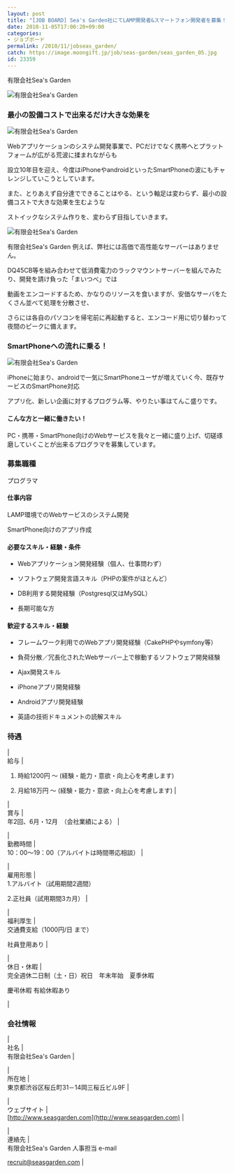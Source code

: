 ```yaml
---
layout: post
title: "[JOB BOARD] Sea's Garden社にてLAMP開発者&スマートフォン開発者を募集！"
date: 2010-11-05T17:00:20+09:00
categories:
- ジョブボード
permalink: /2010/11/jobseas_garden/
catch: https://image.moongift.jp/job/seas-garden/seas_garden_05.jpg
id: 23359
---
```

有限会社Sea's Garden

  
  

  
  
 ![有限会社Sea's Garden](https://image.moongift.jp/job/seas-garden/seas_garden_01.jpg)  

### 最小の設備コストで出来るだけ大きな効果を
  

 ![有限会社Sea's Garden](https://image.moongift.jp/job/seas-garden/seas_garden_02.jpg)
  

  
Webアプリケーションのシステム開発事業で、PCだけでなく携帯へとプラットフォームが広がる荒波に揉まれながらも   
  
設立10年目を迎え、今度はiPhoneやandroidといったSmartPhoneの波にもチャレンジしていこうとしています。   
  
また、とりあえず自分達でできることはやる、という軸足は変わらず、最小の設備コストで大きな効果を生むような   
  
ストイックなシステム作りを、変わらず目指していきます。   

 ![有限会社Sea's Garden](https://image.moongift.jp/job/seas-garden/seas_garden_05.jpg)
  
有限会社Sea's Garden 例えば、弊社には高価で高性能なサーバーはありません。   
  
DQ45CB等を組み合わせて低消費電力のラックマウントサーバーを組んでみたり、開発を請け負った「まいつべ」では   
  
動画をエンコードするため、かなりのリソースを食いますが、安価なサーバをたくさん並べて処理を分散させ、   
  
さらには各自のパソコンを帰宅前に再起動すると、エンコード用に切り替わって夜間のピークに備えます。   
<!--more-->  

  
  

### SmartPhoneへの流れに乗る！
  

 ![有限会社Sea's Garden](https://image.moongift.jp/job/seas-garden/seas_garden_03.jpg)
  
iPhoneに始まり、androidで一気にSmartPhoneユーザが増えていく今、既存サービスのSmartPhone対応   
  
アプリ化、新しい企画に対するプログラム等、やりたい事はてんこ盛りです。   

#### こんな方と一緒に働きたい！
  

PC・携帯・SmartPhone向けのWebサービスを我々と一緒に盛り上げ、切磋琢磨していくことが出来るプログラマを募集しています。
  

### 募集職種
  
プログラマ   

#### 仕事内容
  
LAMP環境でのWebサービスのシステム開発   
  
SmartPhone向けのアプリ作成   

#### 必要なスキル・経験・条件
  

  

  
- Webアプリケーション開発経験（個人、仕事問わず）
  
- ソフトウェア開発言語スキル（PHPの案件がほとんど）
  
- DB利用する開発経験（Postgresql又はMySQL）
  
- 長期可能な方
  
  

  

#### 歓迎するスキル・経験
  

  

  
- フレームワーク利用でのWebアプリ開発経験（CakePHPやsymfony等）
  
- 負荷分散／冗長化されたWebサーバー上で稼動するソフトウェア開発経験
  
- Ajax開発スキル
  
- iPhoneアプリ開発経験
  
- Androidアプリ開発経験
  
- 英語の技術ドキュメントの読解スキル
  
  

  

### 待遇
  

  
  
|  
 給与 |  
 1. 時給1200円 ～ (経験・能力・意欲・向上心を考慮します)   
  
2. 月給18万円 ～ (経験・能力・意欲・向上心を考慮します) |
  
|  
 賞与 |  
 年2回、6月・12月　（会社業績による） |
  
|  
 勤務時間 |  
 10：00～19：00（アルバイトは時間帯応相談） |
  
|  
 雇用形態 |  
 1.アルバイト（試用期間2週間）   
  
2.正社員（試用期間3カ月） |
  
|  
 福利厚生 |  
 交通費支給（1000円/日 まで）   
  
社員登用あり |
  
|  
 休日・休暇 |  
 完全週休二日制（土・日）祝日　年末年始　夏季休暇   
  
慶弔休暇 有給休暇あり   

  
 |
  
  

  

### 会社情報
  

  
  
|  
 社名 |  
 有限会社Sea's Garden |
  
|  
 所在地 |  
 東京都渋谷区桜丘町31－14岡三桜丘ビル9F |
  
|  
 ウェブサイト |  
 [http://www.seasgarden.com](http://www.seasgarden.com) |
  
|  
 連絡先 |  
 有限会社Sea's Garden 人事担当 e-mail   
  
[recruit@seasgarden.com](mailto:recruit@seasgarden.com) |
  
  

